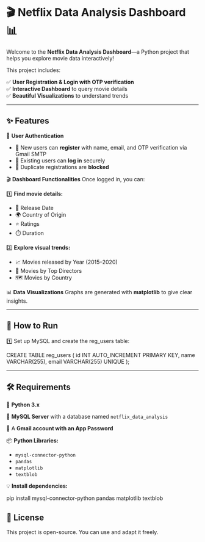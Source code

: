 # 🎬 Netflix Data Analysis Dashboard 📊

Welcome to the **Netflix Data Analysis Dashboard**—a Python project that helps you explore movie data interactively!  

This project includes:

✅ **User Registration & Login with OTP verification**  
✅ **Interactive Dashboard** to query movie details  
✅ **Beautiful Visualizations** to understand trends  

---

## ✨ Features

🎯 **User Authentication**
- 🔐 New users can **register** with name, email, and OTP verification via Gmail SMTP
- 🔑 Existing users can **log in** securely
- 🛑 Duplicate registrations are **blocked**

🎬 **Dashboard Functionalities**
Once logged in, you can:

1️⃣ **Find movie details:**
   - 📅 Release Date
   - 🌍 Country of Origin
   - ⭐ Ratings
   - ⏱️ Duration

2️⃣ **Explore visual trends:**
   - 📈 Movies released by Year (2015–2020)
   - 🎥 Movies by Top Directors
   - 🗺️ Movies by Country

📊 **Data Visualizations**
Graphs are generated with **matplotlib** to give clear insights.

---

## 🚀 How to Run
1️⃣ Set up MySQL and create the reg_users table:

CREATE TABLE reg_users (
  id INT AUTO_INCREMENT PRIMARY KEY,
  name VARCHAR(255),
  email VARCHAR(255) UNIQUE
);

---

## 🛠️ Requirements

🐍 **Python 3.x**

💾 **MySQL Server** with a database named `netflix_data_analysis`

📧 A **Gmail account with an App Password**

📦 **Python Libraries:**
- `mysql-connector-python`
- `pandas`
- `matplotlib`
- `textblob`

💡 **Install dependencies:**

pip install mysql-connector-python pandas matplotlib textblob

## 📃 License
This project is open-source. You can use and adapt it freely.



